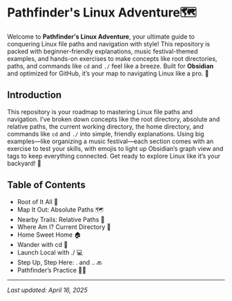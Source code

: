 # **Pathfinder's Linux Adventure**🗺️

Welcome to **Pathfinder's Linux Adventure**, your ultimate guide to conquering Linux file paths and navigation with style! This repository is packed with beginner-friendly explanations, music festival-themed examples, and hands-on exercises to make concepts like root directories, paths, and commands like `cd` and `./` feel like a breeze. Built for **Obsidian** and optimized for GitHub, it’s your map to navigating Linux like a pro. 🚀

## Introduction

This repository is your roadmap to mastering Linux file paths and navigation. I’ve broken down concepts like the root directory, absolute and relative paths, the current working directory, the home directory, and commands like `cd` and `./` into simple, friendly explanations. Using big examples—like organizing a music festival—each section comes with an exercise to test your skills, with emojis to light up Obsidian’s graph view and tags to keep everything connected. Get ready to explore Linux like it’s your backyard! 🌟

## Table of Contents

- Root of It All 🌳
- Map It Out: Absolute Paths 🗺️
- Nearby Trails: Relative Paths 📍
- Where Am I? Current Directory 📍
- Home Sweet Home 🏠
- Wander with cd 🚶
- Launch Local with ./ 💻
- Step Up, Step Here: . and .. 🔙
- Pathfinder’s Practice 🏋️‍♂️

---

_Last updated: April 16, 2025_